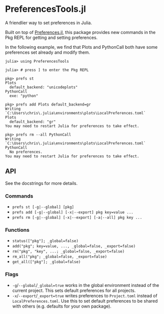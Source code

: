 # PreferencesTools.jl

A friendlier way to set preferences in Julia.

Built on top of [Preferences.jl](https://github.com/JuliaPackaging/Preferences.jl), this
package provides new commands in the Pkg REPL for getting and setting preferences.

In the following example, we find that Plots and PythonCall both have some preferences set
already and modify them.

```
julia> using PreferencesTools

julia> # press ] to enter the Pkg REPL

pkg> prefs st
Plots
  default_backend: "unicodeplots"
PythonCall
  exe: "python"

pkg> prefs add Plots default_backend=gr
Writing `C:\Users\chris\.julia\environments\plots\LocalPreferences.toml`
Plots
  default_backend: "gr"
You may need to restart Julia for preferences to take effect.

pkg> prefs rm --all PythonCall
Writing `C:\Users\chris\.julia\environments\plots\LocalPreferences.toml`
PythonCall
  No preferences.
You may need to restart Julia for preferences to take effect.
```

## API

See the docstrings for more details.

### Commands
- `prefs st [-g|--global] [pkg]`
- `prefs add [-g|--global] [-x|--export] pkg key=value ...`
- `prefs rm [-g|--global] [-x|--export] [-a|--all] pkg key ...`

### Functions
- `status(["pkg"]; _global=false)`
- `add("pkg"; key=value, ..., _global=false, _export=false)`
- `rm("pkg", "key", ...; _global=false, _export=false)`
- `rm_all("pkg"; _global=false, _export=false)`
- `get_all(["pkg"]; _global=false)`

### Flags
- `-g`/`--global`/`_global=true` works in the global environment instead of the current
  project. This sets default preferences for all projects.
- `-x`/`--export`/`_export=true` writes preferences to `Project.toml` instead of
  `LocalPreferences.toml`. Use this to set default preferences to be shared with others
  (e.g. defaults for your own package).
